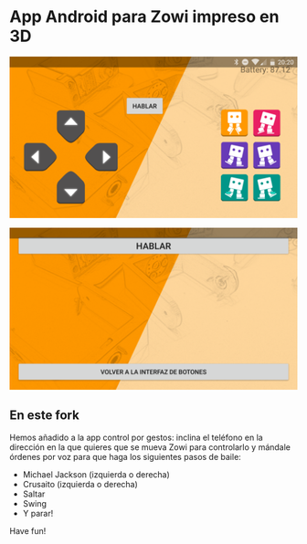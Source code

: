 # App Android para Zowi impreso en 3D

![gestos](screenshots/gestos.png)

![voz](screenshots/voz.png)

## En este fork

Hemos añadido a la app control por gestos: inclina el teléfono en la dirección en la que quieres que se mueva Zowi para controlarlo y mándale órdenes por voz para que haga los siguientes pasos de baile:

* Michael Jackson (izquierda o derecha)
* Crusaito (izquierda o derecha)
* Saltar
* Swing
* Y parar!

Have fun!
